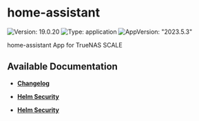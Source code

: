 # home-assistant

![Version: 19.0.20](https://img.shields.io/badge/Version-19.0.20-informational?style=flat-square) ![Type: application](https://img.shields.io/badge/Type-application-informational?style=flat-square) ![AppVersion: "2023.5.3"](https://img.shields.io/badge/AppVersion-"2023.5.3"-informational?style=flat-square)

home-assistant App for TrueNAS SCALE

## Available Documentation

- [**Changelog**](CHANGELOG)

- [**Helm Security**](container-security)

- [**Helm Security**](helm-security)

